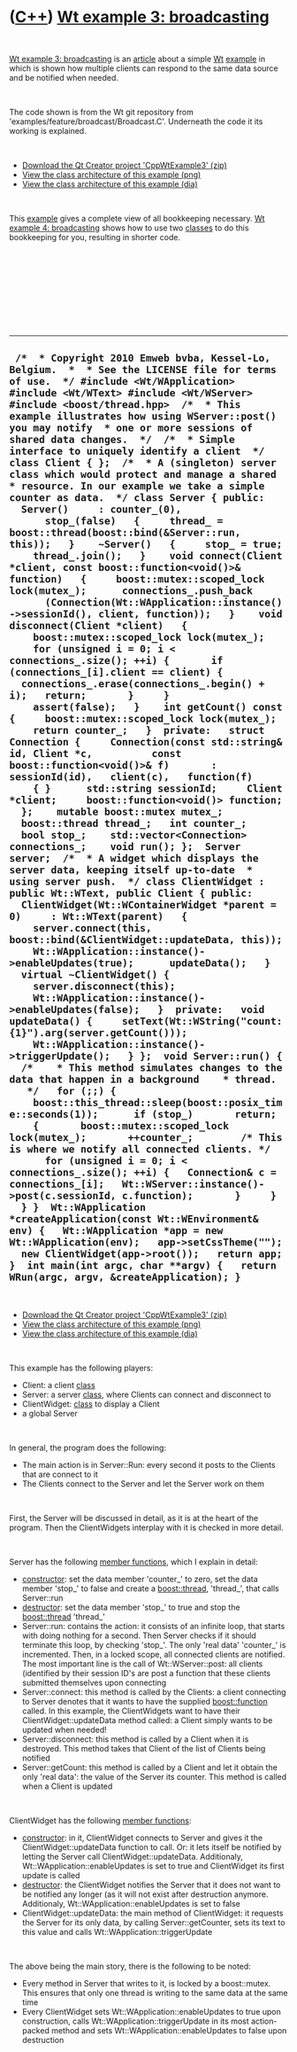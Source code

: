 
 

 

 

 

 

([C++](Cpp.md)) [Wt example 3: broadcasting](CppWtExample3.md)
================================================================

 

[Wt example 3: broadcasting](CppWtExample3.md) is an
[article](CppArticle.md) about a simple [Wt](CppWt.md)
[example](CppWtExample.md) in which is shown how multiple clients can
respond to the same data source and be notified when needed.

 

The code shown is from the Wt git repository from
'examples/feature/broadcast/Broadcast.C'. Underneath the code it its
working is explained.

 

-   [Download the Qt Creator project
    'CppWtExample3' (zip)](CppWtExample3.zip)
-   [View the class architecture of this
    example (png)](CppWtExample3.png)
-   [View the class architecture of this
    example (dia)](CppWtExample3.dia)

 

This [example](CppWtExample.md) gives a complete view of all
bookkeeping necessary. [Wt example 4: broadcasting](CppWtExample4.md)
shows how to use two [classes](CppClass.md) to do this bookkeeping for
you, resulting in shorter code.

 

 

 

 

 

  -----------------------------------------------------------------------------------------------------------------------------------------------------------------------------------------------------------------------------------------------------------------------------------------------------------------------------------------------------------------------------------------------------------------------------------------------------------------------------------------------------------------------------------------------------------------------------------------------------------------------------------------------------------------------------------------------------------------------------------------------------------------------------------------------------------------------------------------------------------------------------------------------------------------------------------------------------------------------------------------------------------------------------------------------------------------------------------------------------------------------------------------------------------------------------------------------------------------------------------------------------------------------------------------------------------------------------------------------------------------------------------------------------------------------------------------------------------------------------------------------------------------------------------------------------------------------------------------------------------------------------------------------------------------------------------------------------------------------------------------------------------------------------------------------------------------------------------------------------------------------------------------------------------------------------------------------------------------------------------------------------------------------------------------------------------------------------------------------------------------------------------------------------------------------------------------------------------------------------------------------------------------------------------------------------------------------------------------------------------------------------------------------------------------------------------------------------------------------------------------------------------------------------------------------------------------------------------------------------------------------------------------------------------------------------------------------------------------------------------------------------------------------------------------------------------------------------------------------------------------------------------------------------------------------------------------------------------------------------------------------------------------------------------------------------------------------------------------------------------------------------------------------------------------------------------------------------------------------------------------------------------------------------------------------------------------------------------------------------------------------------------------------------
  ` /*  * Copyright 2010 Emweb bvba, Kessel-Lo, Belgium.  *  * See the LICENSE file for terms of use.  */ #include <Wt/WApplication> #include <Wt/WText> #include <Wt/WServer>  #include <boost/thread.hpp>  /*  * This example illustrates how using WServer::post() you may notify  * one or more sessions of shared data changes.  */  /*  * Simple interface to uniquely identify a client  */ class Client { };  /*  * A (singleton) server class which would protect and manage a shared  * resource. In our example we take a simple counter as data.  */ class Server { public:   Server()     : counter_(0),       stop_(false)   {     thread_ = boost::thread(boost::bind(&Server::run, this));   }    ~Server()   {     stop_ = true;     thread_.join();   }    void connect(Client *client, const boost::function<void()>& function)   {     boost::mutex::scoped_lock lock(mutex_);      connections_.push_back       (Connection(Wt::WApplication::instance()->sessionId(), client, function));   }    void disconnect(Client *client)   {     boost::mutex::scoped_lock lock(mutex_);      for (unsigned i = 0; i < connections_.size(); ++i) {       if (connections_[i].client == client) {   connections_.erase(connections_.begin() + i);   return;       }     }      assert(false);   }    int getCount() const {     boost::mutex::scoped_lock lock(mutex_);      return counter_;   }  private:   struct Connection {     Connection(const std::string& id, Client *c,          const boost::function<void()>& f)       : sessionId(id),   client(c),   function(f)     { }      std::string sessionId;     Client *client;     boost::function<void()> function;   };    mutable boost::mutex mutex_;   boost::thread thread_;   int counter_;   bool stop_;    std::vector<Connection> connections_;    void run(); };  Server server;  /*  * A widget which displays the server data, keeping itself up-to-date  * using server push.  */ class ClientWidget : public Wt::WText, public Client { public:   ClientWidget(Wt::WContainerWidget *parent = 0)     : Wt::WText(parent)   {     server.connect(this, boost::bind(&ClientWidget::updateData, this));      Wt::WApplication::instance()->enableUpdates(true);      updateData();   }    virtual ~ClientWidget() {     server.disconnect(this);      Wt::WApplication::instance()->enableUpdates(false);   }  private:   void updateData() {     setText(Wt::WString("count: {1}").arg(server.getCount()));      Wt::WApplication::instance()->triggerUpdate();   } };  void Server::run() {   /*    * This method simulates changes to the data that happen in a background    * thread.    */   for (;;) {     boost::this_thread::sleep(boost::posix_time::seconds(1));      if (stop_)       return;      {       boost::mutex::scoped_lock lock(mutex_);       ++counter_;        /* This is where we notify all connected clients. */       for (unsigned i = 0; i < connections_.size(); ++i) {   Connection& c = connections_[i];   Wt::WServer::instance()->post(c.sessionId, c.function);       }     }   } }  Wt::WApplication *createApplication(const Wt::WEnvironment& env) {   Wt::WApplication *app = new Wt::WApplication(env);   app->setCssTheme("");   new ClientWidget(app->root());   return app; }  int main(int argc, char **argv) {   return WRun(argc, argv, &createApplication); }`
  -----------------------------------------------------------------------------------------------------------------------------------------------------------------------------------------------------------------------------------------------------------------------------------------------------------------------------------------------------------------------------------------------------------------------------------------------------------------------------------------------------------------------------------------------------------------------------------------------------------------------------------------------------------------------------------------------------------------------------------------------------------------------------------------------------------------------------------------------------------------------------------------------------------------------------------------------------------------------------------------------------------------------------------------------------------------------------------------------------------------------------------------------------------------------------------------------------------------------------------------------------------------------------------------------------------------------------------------------------------------------------------------------------------------------------------------------------------------------------------------------------------------------------------------------------------------------------------------------------------------------------------------------------------------------------------------------------------------------------------------------------------------------------------------------------------------------------------------------------------------------------------------------------------------------------------------------------------------------------------------------------------------------------------------------------------------------------------------------------------------------------------------------------------------------------------------------------------------------------------------------------------------------------------------------------------------------------------------------------------------------------------------------------------------------------------------------------------------------------------------------------------------------------------------------------------------------------------------------------------------------------------------------------------------------------------------------------------------------------------------------------------------------------------------------------------------------------------------------------------------------------------------------------------------------------------------------------------------------------------------------------------------------------------------------------------------------------------------------------------------------------------------------------------------------------------------------------------------------------------------------------------------------------------------------------------------------------------------------------------------------------------------------------

 

-   [Download the Qt Creator project
    'CppWtExample3' (zip)](CppWtExample3.zip)
-   [View the class architecture of this
    example (png)](CppWtExample3.png)
-   [View the class architecture of this
    example (dia)](CppWtExample3.dia)

 

This example has the following players:

-   Client: a client [class](CppClass.md)
-   Server: a server [class](CppClass.md), where Clients can connect
    and disconnect to
-   ClientWidget: [class](CppClass.md) to display a Client
-   a global Server

 

In general, the program does the following:

-   The main action is in Server::Run: every second it posts to the
    Clients that are connect to it
-   The Clients connect to the Server and let the Server work on them

 

First, the Server will be discussed in detail, as it is at the heart of
the program. Then the ClientWidgets interplay with it is checked in more
detail.

 

Server has the following [member functions](CppMemberFunction.md),
which I explain in detail:

-   [constructor](CppConstructor.md): set the data member 'counter\_'
    to zero, set the data member 'stop\_' to false and create a
    [boost::thread](CppThread.md), 'thread\_', that calls Server::run
-   [destructor](CppDestructor.md): set the data member 'stop\_' to
    true and stop the [boost::thread](CppThread.md) 'thread\_'
-   Server::run: contains the action: it consists of an infinite loop,
    that starts with doing nothing for a second. Then Server checks if
    it should terminate this loop, by checking 'stop\_'. The only 'real
    data' 'counter\_' is incremented. Then, in a locked scope, all
    connected clients are notified. The most important line is the call
    of Wt::WServer::post: all clients (identified by their session ID's
    are post a function that these clients submitted themselves upon
    connecting
-   Server::connect: this method is called by the Clients: a client
    connecting to Server denotes that it wants to have the supplied
    [boost::function](CppFunction.md) called. In this example, the
    ClientWidgets want to have their ClientWidget::updateData method
    called: a Client simply wants to be updated when needed!
-   Server::disconnect: this method is called by a Client when it
    is destroyed. This method takes that Client of the list of Clients
    being notified
-   Server::getCount: this method is called by a Client and let it
    obtain the only 'real data': the value of the Server its counter.
    This method is called when a Client is updated

 

ClientWidget has the following [member
functions](CppMemberFunction.md):

-   [constructor](CppConstructor.md): in it, ClientWidget connects to
    Server and gives it the ClientWidget::updateData function to call.
    Or: it lets itself be notified by letting the Server
    call ClientWidget::updateData. Additionaly,
    Wt::WApplication::enableUpdates is set to true and ClientWidget its
    first update is called
-   [destructor](CppDestructor.md): the ClientWidget notifies the
    Server that it does not want to be notified any longer (as it will
    not exist after destruction anymore. Additionaly,
    Wt::WApplication::enableUpdates is set to false
-   ClientWidget::updateData: the main method of ClientWidget: it
    requests the Server for its only data, by calling
    Server::getCounter, sets its text to this value and calls
    Wt::WApplication::triggerUpdate

 

The above being the main story, there is the following to be noted:

-   Every method in Server that writes to it, is locked by
    a boost::mutex. This ensures that only one thread is writing to the
    same data at the same time
-   Every ClientWidget sets Wt::WApplication::enableUpdates to true upon
    construction, calls Wt::WApplication::triggerUpdate in its most
    action-packed method and sets Wt::WApplication::enableUpdates to
    false upon destruction

 

 

 

 

 

 


